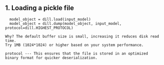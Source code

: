 ## 1. Loading a pickle file

```with open('data.pkl', 'rb',, buffering=1024 * 1024) as input_model:
  model_object = dill.load(input_model)
  model_object = dill.dump(model_object, input_model, protocol=dill.HIGHEST_PROTOCOL)

Why? The default buffer size is small, increasing it reduces disk read time.
Try 1MB (1024*1024) or higher based on your system performance.

protocol --- This ensures that the file is stored in an optimized binary format for quicker deserialization.
```

